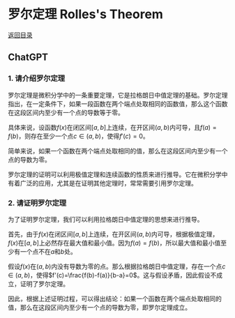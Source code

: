 <script>
MathJax = {
  tex: {
    inlineMath: [['$', '$'], ['\\(', '\\)']]
  }
};
</script>
<script id="MathJax-script" async
  src="https://cdn.jsdelivr.net/npm/mathjax@3/es5/tex-chtml.js">
</script>

# 罗尔定理 Rolles's Theorem

[返回目录](index.md)

## ChatGPT

### 1. 请介绍罗尔定理

罗尔定理是微积分学中的一条重要定理，它是拉格朗日中值定理的基础。罗尔定理指出，在一定条件下，如果一段函数在两个端点处取相同的函数值，那么这个函数在这段区间内至少有一个点的导数等于零。

具体来说，设函数$f(x)$在闭区间$[a,b]$上连续，在开区间$(a,b)$内可导，且$f(a)=f(b)$，则存在至少一个点$c\in(a,b)$，使得$f'(c)=0$。

简单来说，如果一个函数在两个端点处取相同的值，那么在这段区间内至少有一个点的导数为零。

罗尔定理的证明可以利用极值定理和连续函数的性质来进行推导。它在微积分学中有着广泛的应用，尤其是在证明其他定理时，常常需要引用罗尔定理。

### 2. 请证明罗尔定理

为了证明罗尔定理，我们可以利用拉格朗日中值定理的思想来进行推导。

首先，由于$f(x)$在闭区间$[a,b]$上连续，在开区间$(a,b)$内可导，根据极值定理，$f(x)$在$[a,b]$上必然存在最大值和最小值。因为$f(a)=f(b)$，所以最大值和最小值至少有一个点不在$a$和$b$处。

假设$f(x)$在$(a,b)$内没有导数为零的点。那么根据拉格朗日中值定理，存在一个点$c\in(a,b)$，使得$f'(c)=\frac{f(b)-f(a)}{b-a}=0$。这与假设矛盾，因此假设不成立，证明了罗尔定理。

因此，根据上述证明过程，可以得出结论：如果一个函数在两个端点处取相同的值，那么在这段区间内至少有一个点的导数为零，即罗尔定理成立。
